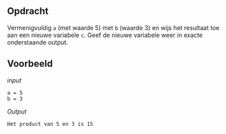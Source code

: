 ## Opdracht

Vermenigvuldig `a` (met waarde 5) met `b` (waarde 3) en wijs het resultaat toe aan een nieuwe variabele `c`.
Geef de nieuwe variabele weer in exacte onderstaande output.

## Voorbeeld

*input*
```
a = 5
b = 3
```

*Output*
```
Het product van 5 en 3 is 15
```


